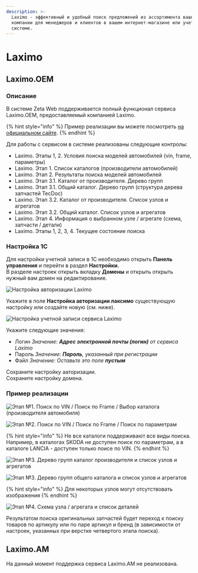 ```yaml
---
description: >-
  Laximo - эффективный и удобный поиск предложений из ассортимента вашей
  компании для менеджеров и клиентов в вашем интернет-магазине или учетной
  системе.
---
```


# Laximo

## Laximo.OEM

### Описание

В системе Zeta Web поддерживается полный функционал сервиса Laximo.OEM, предоставляемый компанией Laximo.

{% hint style="info" %}
Пример реализации вы можете посмотреть [на официальном сайте](http://wsdemo.laximo.ru/index.php?lang=ru).
{% endhint %}

Для работы с сервисом в системе реализованы следующие контролы:

* Laximo. Этапы 1, 2. Условия поиска моделей автомобилей \(vin, frame, параметры\)
* Laximo. Этап 1. Список каталогов \(производители автомобилей\)
* Laximo. Этап 2. Результаты поиска моделей автомобилей
* Laximo. Этап 3.1. Каталог от производителя. Дерево групп
* Laximo. Этап 3.1. Общий каталог.  Дерево групп \(структура дерева запчастей TecDoc\)
* Laximo. Этап 3.2. Каталог от производителя. Список узлов и агрегатов
* Laximo. Этап 3.2. Общий каталог. Список узлов и агрегатов
* Laximo. Этап 4. Информация о выбранном узле / агрегате \(схема, запчасти / детали\)
* Laximo. Этапы 1, 2, 3, 4. Текущее состояние поиска

### Настройка 1С

Для настройки учетной записи в 1С необходимо открыть **Панель управления** и перейти в раздел **Настройки.**  
В разделе настроек открыть вкладку **Домены** и открыть открыть нужный вам домен на редактирование.

![&#x41D;&#x430;&#x441;&#x442;&#x440;&#x43E;&#x439;&#x43A;&#x430; &#x430;&#x432;&#x442;&#x43E;&#x440;&#x438;&#x437;&#x430;&#x446;&#x438;&#x438; Laximo](../.gitbook/assets/image%20%281%29.png)

Укажите в поле **Настройка авторизации лаксимо** существующую настройку или создайте новую \(см. ниже\).

![&#x41D;&#x430;&#x441;&#x442;&#x440;&#x43E;&#x439;&#x43A;&#x430; &#x443;&#x447;&#x435;&#x442;&#x43D;&#x43E;&#x439; &#x437;&#x430;&#x43F;&#x438;&#x441;&#x438; &#x441;&#x435;&#x440;&#x432;&#x438;&#x441;&#x430; Laximo](../.gitbook/assets/image%20%2814%29.png)

Укажите следующие значения:

* Логин _Значение: **Адрес электронной почты \(логин\)** от сервиса Laximo_
* Пароль _Значение: **Пароль**, указанный при регистрации_
* Файл _Значение: Оставьте это поле **пустым**_

Сохраните настройку ааторизации.  
Сохраните настройку домена.

### Пример реализации

![&#x42D;&#x442;&#x430;&#x43F; &#x2116;1. &#x41F;&#x43E;&#x438;&#x441;&#x43A; &#x43F;&#x43E; VIN / &#x41F;&#x43E;&#x438;&#x441;&#x43A; &#x43F;&#x43E; Frame / &#x412;&#x44B;&#x431;&#x43E;&#x440; &#x43A;&#x430;&#x442;&#x430;&#x43B;&#x43E;&#x433;&#x430; \(&#x43F;&#x440;&#x43E;&#x438;&#x437;&#x432;&#x43E;&#x434;&#x438;&#x442;&#x435;&#x43B;&#x44F; &#x430;&#x432;&#x442;&#x43E;&#x43C;&#x43E;&#x431;&#x438;&#x43B;&#x44F;\)](../.gitbook/assets/image%20%2835%29.png)

![&#x42D;&#x442;&#x430;&#x43F; &#x2116;2. &#x41F;&#x43E;&#x438;&#x441;&#x43A; &#x43F;&#x43E; VIN / &#x41F;&#x43E;&#x438;&#x441;&#x43A; &#x43F;&#x43E; Frame / &#x41F;&#x43E;&#x438;&#x441;&#x43A; &#x43F;&#x43E; &#x43F;&#x430;&#x440;&#x430;&#x43C;&#x435;&#x442;&#x440;&#x430;&#x43C;](../.gitbook/assets/image%20%2821%29.png)

{% hint style="info" %}
Не все каталоги поддерживают все виды поиска. Например, в каталогах SKODA не доступен поиск по параметрам, а в каталоге LANCIA - доступен только поисе по VIN.
{% endhint %}

![&#x42D;&#x442;&#x430;&#x43F; &#x2116;3. &#x414;&#x435;&#x440;&#x435;&#x432;&#x43E; &#x433;&#x440;&#x443;&#x43F;&#x43F; &#x43A;&#x430;&#x442;&#x430;&#x43B;&#x43E;&#x433; &#x43F;&#x440;&#x43E;&#x438;&#x437;&#x432;&#x43E;&#x434;&#x438;&#x442;&#x435;&#x43B;&#x44F; &#x438; &#x441;&#x43F;&#x438;&#x441;&#x43E;&#x43A; &#x443;&#x437;&#x43B;&#x43E;&#x432; &#x438; &#x430;&#x433;&#x440;&#x435;&#x433;&#x430;&#x442;&#x43E;&#x432;](../.gitbook/assets/image%20%287%29.png)

![&#x42D;&#x442;&#x430;&#x43F; &#x2116;3. &#x414;&#x435;&#x440;&#x435;&#x432;&#x43E; &#x433;&#x440;&#x443;&#x43F;&#x43F; &#x43E;&#x431;&#x449;&#x435;&#x433;&#x43E; &#x43A;&#x430;&#x442;&#x430;&#x43B;&#x43E;&#x433;&#x430; &#x438; &#x441;&#x43F;&#x438;&#x441;&#x43E;&#x43A; &#x443;&#x437;&#x43B;&#x43E;&#x432; &#x438; &#x430;&#x433;&#x440;&#x435;&#x433;&#x430;&#x442;&#x43E;&#x432; ](../.gitbook/assets/image%20%2823%29.png)

{% hint style="info" %}
Для некоторых узлов могут отсутствовать изображения
{% endhint %}

![&#x42D;&#x442;&#x430;&#x43F; &#x2116;4. &#x421;&#x445;&#x435;&#x43C;&#x430; &#x443;&#x437;&#x43B;&#x430; / &#x430;&#x433;&#x440;&#x435;&#x433;&#x430;&#x442;&#x430; &#x438; &#x441;&#x43F;&#x438;&#x441;&#x43E;&#x43A; &#x434;&#x435;&#x442;&#x430;&#x43B;&#x435;&#x439;](../.gitbook/assets/image%20%2836%29.png)

Результатом поиска оригинальных запчастей будет переход к поиску товаров по артикулу или по паре артикул и бренд \(в зависимости от настроек, указанных при верстке четвертого этапа поиска\).

## Laximo.AM

На данный момент поддержка сервиса Laximo.AM не реализована.

